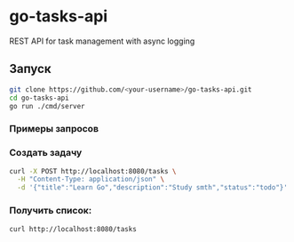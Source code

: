 # go-tasks-api
REST API for task management with async logging

## Запуск

```bash
git clone https://github.com/<your-username>/go-tasks-api.git
cd go-tasks-api
go run ./cmd/server
```

### Примеры запросов 
### Создать задачу
```bash
curl -X POST http://localhost:8080/tasks \
  -H "Content-Type: application/json" \
  -d '{"title":"Learn Go","description":"Study smth","status":"todo"}'
```

### Получить список:
```bash
curl http://localhost:8080/tasks
```
